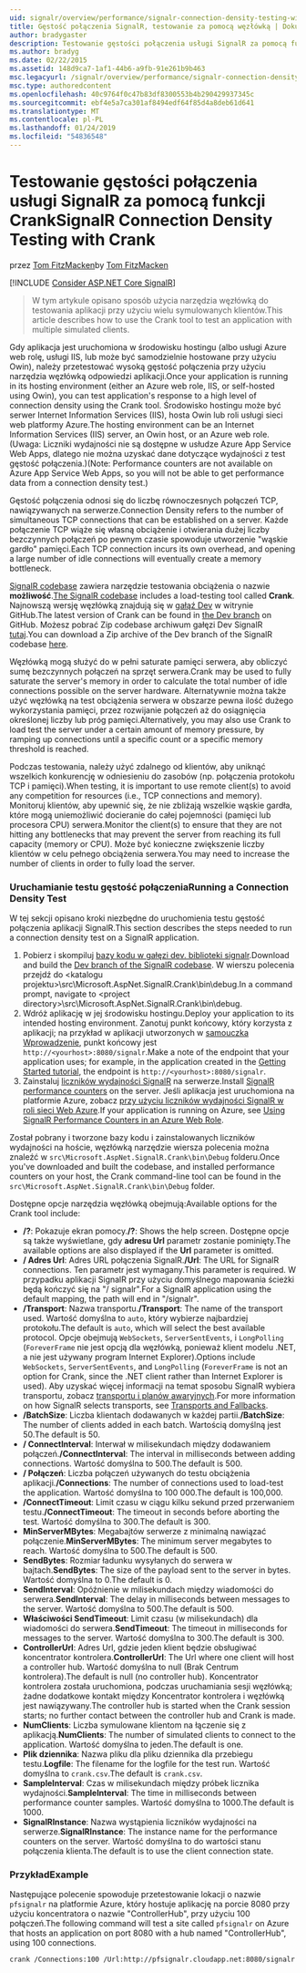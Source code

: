 ```yaml
---
uid: signalr/overview/performance/signalr-connection-density-testing-with-crank
title: Gęstość połączenia SignalR, testowanie za pomocą węzłówką | Dokumentacja firmy Microsoft
author: bradygaster
description: Testowanie gęstości połączenia usługi SignalR za pomocą funkcji Crank
ms.author: bradyg
ms.date: 02/22/2015
ms.assetid: 148d9ca7-1af1-44b6-a9fb-91e261b9b463
msc.legacyurl: /signalr/overview/performance/signalr-connection-density-testing-with-crank
msc.type: authoredcontent
ms.openlocfilehash: 40c9764f0c47b83df8300553b4b290429937345c
ms.sourcegitcommit: ebf4e5a7ca301af8494edf64f85d4a8deb61d641
ms.translationtype: MT
ms.contentlocale: pl-PL
ms.lasthandoff: 01/24/2019
ms.locfileid: "54836548"
---
```

<a name="signalr-connection-density-testing-with-crank"></a><span data-ttu-id="0b0a8-103">Testowanie gęstości połączenia usługi SignalR za pomocą funkcji Crank</span><span class="sxs-lookup"><span data-stu-id="0b0a8-103">SignalR Connection Density Testing with Crank</span></span>
====================
<span data-ttu-id="0b0a8-104">przez [Tom FitzMacken](https://github.com/tfitzmac)</span><span class="sxs-lookup"><span data-stu-id="0b0a8-104">by [Tom FitzMacken](https://github.com/tfitzmac)</span></span>

[!INCLUDE [Consider ASP.NET Core SignalR](~/includes/signalr/signalr-version-disambiguation.md)]

> <span data-ttu-id="0b0a8-105">W tym artykule opisano sposób użycia narzędzia węzłówką do testowania aplikacji przy użyciu wielu symulowanych klientów.</span><span class="sxs-lookup"><span data-stu-id="0b0a8-105">This article describes how to use the Crank tool to test an application with multiple simulated clients.</span></span>


<span data-ttu-id="0b0a8-106">Gdy aplikacja jest uruchomiona w środowisku hostingu (albo usługi Azure web rolę, usługi IIS, lub może być samodzielnie hostowane przy użyciu Owin), należy przetestować wysoką gęstość połączenia przy użyciu narzędzia węzłówką odpowiedzi aplikacji.</span><span class="sxs-lookup"><span data-stu-id="0b0a8-106">Once your application is running in its hosting environment (either an Azure web role, IIS, or self-hosted using Owin), you can test application's response to a high level of connection density using the Crank tool.</span></span> <span data-ttu-id="0b0a8-107">Środowisko hostingu może być serwer Internet Information Services (IIS), hosta Owin lub roli usługi sieci web platformy Azure.</span><span class="sxs-lookup"><span data-stu-id="0b0a8-107">The hosting environment can be an Internet Information Services (IIS) server, an Owin host, or an Azure web role.</span></span> <span data-ttu-id="0b0a8-108">(Uwaga: Liczniki wydajności nie są dostępne w usłudze Azure App Service Web Apps, dlatego nie można uzyskać dane dotyczące wydajności z test gęstość połączenia.)</span><span class="sxs-lookup"><span data-stu-id="0b0a8-108">(Note: Performance counters are not available on Azure App Service Web Apps, so you will not be able to get performance data from a connection density test.)</span></span>

<span data-ttu-id="0b0a8-109">Gęstość połączenia odnosi się do liczbę równoczesnych połączeń TCP, nawiązywanych na serwerze.</span><span class="sxs-lookup"><span data-stu-id="0b0a8-109">Connection Density refers to the number of simultaneous TCP connections that can be established on a server.</span></span> <span data-ttu-id="0b0a8-110">Każde połączenie TCP wiąże się własną obciążenie i otwierania dużej liczby bezczynnych połączeń po pewnym czasie spowoduje utworzenie "wąskie gardło" pamięci.</span><span class="sxs-lookup"><span data-stu-id="0b0a8-110">Each TCP connection incurs its own overhead, and opening a large number of idle connections will eventually create a memory bottleneck.</span></span>

<span data-ttu-id="0b0a8-111">[SignalR codebase](https://github.com/signalr/signalr) zawiera narzędzie testowania obciążenia o nazwie **możliwość**.</span><span class="sxs-lookup"><span data-stu-id="0b0a8-111">[The SignalR codebase](https://github.com/signalr/signalr) includes a load-testing tool called **Crank**.</span></span> <span data-ttu-id="0b0a8-112">Najnowszą wersję węzłówką znajdują się w [gałąź Dev](https://github.com/SignalR/signalr/tree/dev) w witrynie GitHub.</span><span class="sxs-lookup"><span data-stu-id="0b0a8-112">The latest version of Crank can be found in [the Dev branch](https://github.com/SignalR/signalr/tree/dev) on GitHub.</span></span> <span data-ttu-id="0b0a8-113">Możesz pobrać Zip codebase archiwum gałęzi Dev SignalR [tutaj](https://github.com/SignalR/SignalR/archive/dev.zip).</span><span class="sxs-lookup"><span data-stu-id="0b0a8-113">You can download a Zip archive of the Dev branch of the SignalR codebase [here](https://github.com/SignalR/SignalR/archive/dev.zip).</span></span>

<span data-ttu-id="0b0a8-114">Węzłówką mogą służyć do w pełni saturate pamięci serwera, aby obliczyć sumę bezczynnych połączeń na sprzęt serwera.</span><span class="sxs-lookup"><span data-stu-id="0b0a8-114">Crank may be used to fully saturate the server's memory in order to calculate the total number of idle connections possible on the server hardware.</span></span> <span data-ttu-id="0b0a8-115">Alternatywnie można także użyć węzłówką na test obciążenia serwera w obszarze pewna ilość dużego wykorzystania pamięci, przez rozwijanie połączeń aż do osiągnięcia określonej liczby lub próg pamięci.</span><span class="sxs-lookup"><span data-stu-id="0b0a8-115">Alternatively, you may also use Crank to load test the server under a certain amount of memory pressure, by ramping up connections until a specific count or a specific memory threshold is reached.</span></span>

<span data-ttu-id="0b0a8-116">Podczas testowania, należy użyć zdalnego od klientów, aby uniknąć wszelkich konkurencję w odniesieniu do zasobów (np. połączenia protokołu TCP i pamięci).</span><span class="sxs-lookup"><span data-stu-id="0b0a8-116">When testing, it is important to use remote client(s) to avoid any competition for resources (i.e., TCP connections and memory).</span></span> <span data-ttu-id="0b0a8-117">Monitoruj klientów, aby upewnić się, że nie zbliżają wszelkie wąskie gardła, które mogą uniemożliwić docieranie do całej pojemności (pamięci lub procesora CPU) serwera.</span><span class="sxs-lookup"><span data-stu-id="0b0a8-117">Monitor the client(s) to ensure that they are not hitting any bottlenecks that may prevent the server from reaching its full capacity (memory or CPU).</span></span> <span data-ttu-id="0b0a8-118">Może być konieczne zwiększenie liczby klientów w celu pełnego obciążenia serwera.</span><span class="sxs-lookup"><span data-stu-id="0b0a8-118">You may need to increase the number of clients in order to fully load the server.</span></span>

### <a name="running-a-connection-density-test"></a><span data-ttu-id="0b0a8-119">Uruchamianie testu gęstość połączenia</span><span class="sxs-lookup"><span data-stu-id="0b0a8-119">Running a Connection Density Test</span></span>

<span data-ttu-id="0b0a8-120">W tej sekcji opisano kroki niezbędne do uruchomienia testu gęstość połączenia aplikacji SignalR.</span><span class="sxs-lookup"><span data-stu-id="0b0a8-120">This section describes the steps needed to run a connection density test on a SignalR application.</span></span>

1. <span data-ttu-id="0b0a8-121">Pobierz i skompiluj [bazy kodu w gałęzi dev. biblioteki signalr](https://github.com/SignalR/SignalR/archive/dev.zip).</span><span class="sxs-lookup"><span data-stu-id="0b0a8-121">Download and build the [Dev branch of the SignalR codebase](https://github.com/SignalR/SignalR/archive/dev.zip).</span></span> <span data-ttu-id="0b0a8-122">W wierszu polecenia przejdź do &lt;katalogu projektu&gt;\src\Microsoft.AspNet.SignalR.Crank\bin\debug.</span><span class="sxs-lookup"><span data-stu-id="0b0a8-122">In a command prompt, navigate to &lt;project directory&gt;\src\Microsoft.AspNet.SignalR.Crank\bin\debug.</span></span>
2. <span data-ttu-id="0b0a8-123">Wdróż aplikację w jej środowisku hostingu.</span><span class="sxs-lookup"><span data-stu-id="0b0a8-123">Deploy your application to its intended hosting environment.</span></span> <span data-ttu-id="0b0a8-124">Zanotuj punkt końcowy, który korzysta z aplikacji; na przykład w aplikacji utworzonych w [samouczka Wprowadzenie](../getting-started/tutorial-getting-started-with-signalr.md), punkt końcowy jest `http://<yourhost>:8080/signalr`.</span><span class="sxs-lookup"><span data-stu-id="0b0a8-124">Make a note of the endpoint that your application uses; for example, in the application created in the [Getting Started tutorial](../getting-started/tutorial-getting-started-with-signalr.md), the endpoint is `http://<yourhost>:8080/signalr`.</span></span>
3. <span data-ttu-id="0b0a8-125">Zainstaluj [liczników wydajności SignalR](signalr-performance.md#perfcounters) na serwerze.</span><span class="sxs-lookup"><span data-stu-id="0b0a8-125">Install [SignalR performance counters](signalr-performance.md#perfcounters) on the server.</span></span> <span data-ttu-id="0b0a8-126">Jeśli aplikacja jest uruchomiona na platformie Azure, zobacz [przy użyciu liczników wydajności SignalR w roli sieci Web Azure](using-signalr-performance-counters-in-an-azure-web-role.md).</span><span class="sxs-lookup"><span data-stu-id="0b0a8-126">If your application is running on Azure, see [Using SignalR Performance Counters in an Azure Web Role](using-signalr-performance-counters-in-an-azure-web-role.md).</span></span>

<span data-ttu-id="0b0a8-127">Został pobrany i tworzone bazy kodu i zainstalowanych liczników wydajności na hoście, węzłówką narzędzie wiersza polecenia można znaleźć w `src\Microsoft.AspNet.SignalR.Crank\bin\Debug` folderu.</span><span class="sxs-lookup"><span data-stu-id="0b0a8-127">Once you've downloaded and built the codebase, and installed performance counters on your host, the Crank command-line tool can be found in the `src\Microsoft.AspNet.SignalR.Crank\bin\Debug` folder.</span></span>

<span data-ttu-id="0b0a8-128">Dostępne opcje narzędzia węzłówką obejmują:</span><span class="sxs-lookup"><span data-stu-id="0b0a8-128">Available options for the Crank tool include:</span></span>

- <span data-ttu-id="0b0a8-129">**/?**: Pokazuje ekran pomocy.</span><span class="sxs-lookup"><span data-stu-id="0b0a8-129">**/?**: Shows the help screen.</span></span> <span data-ttu-id="0b0a8-130">Dostępne opcje są także wyświetlane, gdy **adresu Url** parametr zostanie pominięty.</span><span class="sxs-lookup"><span data-stu-id="0b0a8-130">The available options are also displayed if the **Url** parameter is omitted.</span></span>
- <span data-ttu-id="0b0a8-131">**/ Adres Url**: Adres URL połączenia SignalR.</span><span class="sxs-lookup"><span data-stu-id="0b0a8-131">**/Url**: The URL for SignalR connections.</span></span> <span data-ttu-id="0b0a8-132">Ten parametr jest wymagany.</span><span class="sxs-lookup"><span data-stu-id="0b0a8-132">This parameter is required.</span></span> <span data-ttu-id="0b0a8-133">W przypadku aplikacji SignalR przy użyciu domyślnego mapowania ścieżki będą kończyć się na "/ signalr".</span><span class="sxs-lookup"><span data-stu-id="0b0a8-133">For a SignalR application using the default mapping, the path will end in "/signalr".</span></span>
- <span data-ttu-id="0b0a8-134">**/Transport**: Nazwa transportu.</span><span class="sxs-lookup"><span data-stu-id="0b0a8-134">**/Transport**: The name of the transport used.</span></span> <span data-ttu-id="0b0a8-135">Wartość domyślna to `auto`, który wybierze najbardziej protokołu.</span><span class="sxs-lookup"><span data-stu-id="0b0a8-135">The default is `auto`, which will select the best available protocol.</span></span> <span data-ttu-id="0b0a8-136">Opcje obejmują `WebSockets`, `ServerSentEvents`, i `LongPolling` (`ForeverFrame` nie jest opcją dla węzłówką, ponieważ klient modelu .NET, a nie jest używany program Internet Explorer).</span><span class="sxs-lookup"><span data-stu-id="0b0a8-136">Options include `WebSockets`, `ServerSentEvents`, and `LongPolling` (`ForeverFrame` is not an option for Crank, since the .NET client rather than Internet Explorer is used).</span></span> <span data-ttu-id="0b0a8-137">Aby uzyskać więcej informacji na temat sposobu SignalR wybiera transportu, zobacz [transportu i planów awaryjnych](../getting-started/introduction-to-signalr.md#transports).</span><span class="sxs-lookup"><span data-stu-id="0b0a8-137">For more information on how SignalR selects transports, see [Transports and Fallbacks](../getting-started/introduction-to-signalr.md#transports).</span></span>
- <span data-ttu-id="0b0a8-138">**/BatchSize**: Liczba klientach dodawanych w każdej partii.</span><span class="sxs-lookup"><span data-stu-id="0b0a8-138">**/BatchSize**: The number of clients added in each batch.</span></span> <span data-ttu-id="0b0a8-139">Wartością domyślną jest 50.</span><span class="sxs-lookup"><span data-stu-id="0b0a8-139">The default is 50.</span></span>
- <span data-ttu-id="0b0a8-140">**/ ConnectInterval**: Interwał w milisekundach między dodawaniem połączeń.</span><span class="sxs-lookup"><span data-stu-id="0b0a8-140">**/ConnectInterval**: The interval in milliseconds between adding connections.</span></span> <span data-ttu-id="0b0a8-141">Wartość domyślna to 500.</span><span class="sxs-lookup"><span data-stu-id="0b0a8-141">The default is 500.</span></span>
- <span data-ttu-id="0b0a8-142">**/ Połączeń**: Liczba połączeń używanych do testu obciążenia aplikacji.</span><span class="sxs-lookup"><span data-stu-id="0b0a8-142">**/Connections**: The number of connections used to load-test the application.</span></span> <span data-ttu-id="0b0a8-143">Wartość domyślna to 100 000.</span><span class="sxs-lookup"><span data-stu-id="0b0a8-143">The default is 100,000.</span></span>
- <span data-ttu-id="0b0a8-144">**/ConnectTimeout**: Limit czasu w ciągu kilku sekund przed przerwaniem testu.</span><span class="sxs-lookup"><span data-stu-id="0b0a8-144">**/ConnectTimeout**: The timeout in seconds before aborting the test.</span></span> <span data-ttu-id="0b0a8-145">Wartość domyślna to 300.</span><span class="sxs-lookup"><span data-stu-id="0b0a8-145">The default is 300.</span></span>
- <span data-ttu-id="0b0a8-146">**MinServerMBytes**: Megabajtów serwerze z minimalną nawiązać połączenie.</span><span class="sxs-lookup"><span data-stu-id="0b0a8-146">**MinServerMBytes**: The minimum server megabytes to reach.</span></span> <span data-ttu-id="0b0a8-147">Wartość domyślna to 500.</span><span class="sxs-lookup"><span data-stu-id="0b0a8-147">The default is 500.</span></span>
- <span data-ttu-id="0b0a8-148">**SendBytes**: Rozmiar ładunku wysyłanych do serwera w bajtach.</span><span class="sxs-lookup"><span data-stu-id="0b0a8-148">**SendBytes**: The size of the payload sent to the server in bytes.</span></span> <span data-ttu-id="0b0a8-149">Wartość domyślna to 0.</span><span class="sxs-lookup"><span data-stu-id="0b0a8-149">The default is 0.</span></span>
- <span data-ttu-id="0b0a8-150">**SendInterval**: Opóźnienie w milisekundach między wiadomości do serwera.</span><span class="sxs-lookup"><span data-stu-id="0b0a8-150">**SendInterval**: The delay in milliseconds between messages to the server.</span></span> <span data-ttu-id="0b0a8-151">Wartość domyślna to 500.</span><span class="sxs-lookup"><span data-stu-id="0b0a8-151">The default is 500.</span></span>
- <span data-ttu-id="0b0a8-152">**Właściwości SendTimeout**: Limit czasu (w milisekundach) dla wiadomości do serwera.</span><span class="sxs-lookup"><span data-stu-id="0b0a8-152">**SendTimeout**: The timeout in milliseconds for messages to the server.</span></span> <span data-ttu-id="0b0a8-153">Wartość domyślna to 300.</span><span class="sxs-lookup"><span data-stu-id="0b0a8-153">The default is 300.</span></span>
- <span data-ttu-id="0b0a8-154">**ControllerUrl**: Adres Url, gdzie jeden klient będzie obsługiwać koncentrator kontrolera.</span><span class="sxs-lookup"><span data-stu-id="0b0a8-154">**ControllerUrl**: The Url where one client will host a controller hub.</span></span> <span data-ttu-id="0b0a8-155">Wartość domyślna to null (Brak Centrum kontrolera).</span><span class="sxs-lookup"><span data-stu-id="0b0a8-155">The default is null (no controller hub).</span></span> <span data-ttu-id="0b0a8-156">Koncentrator kontrolera została uruchomiona, podczas uruchamiania sesji węzłówką; żadne dodatkowe kontakt między Koncentrator kontrolera i węzłówką jest nawiązywany.</span><span class="sxs-lookup"><span data-stu-id="0b0a8-156">The controller hub is started when the Crank session starts; no further contact between the controller hub and Crank is made.</span></span>
- <span data-ttu-id="0b0a8-157">**NumClients**: Liczba symulowane klientom na łączenie się z aplikacją.</span><span class="sxs-lookup"><span data-stu-id="0b0a8-157">**NumClients**: The number of simulated clients to connect to the application.</span></span> <span data-ttu-id="0b0a8-158">Wartość domyślna to jeden.</span><span class="sxs-lookup"><span data-stu-id="0b0a8-158">The default is one.</span></span>
- <span data-ttu-id="0b0a8-159">**Plik dziennika**: Nazwa pliku dla pliku dziennika dla przebiegu testu.</span><span class="sxs-lookup"><span data-stu-id="0b0a8-159">**Logfile**: The filename for the logfile for the test run.</span></span> <span data-ttu-id="0b0a8-160">Wartość domyślna to `crank.csv`.</span><span class="sxs-lookup"><span data-stu-id="0b0a8-160">The default is `crank.csv`.</span></span>
- <span data-ttu-id="0b0a8-161">**SampleInterval**: Czas w milisekundach między próbek licznika wydajności.</span><span class="sxs-lookup"><span data-stu-id="0b0a8-161">**SampleInterval**: The time in milliseconds between performance counter samples.</span></span> <span data-ttu-id="0b0a8-162">Wartość domyślna to 1000.</span><span class="sxs-lookup"><span data-stu-id="0b0a8-162">The default is 1000.</span></span>
- <span data-ttu-id="0b0a8-163">**SignalRInstance**: Nazwa wystąpienia liczników wydajności na serwerze.</span><span class="sxs-lookup"><span data-stu-id="0b0a8-163">**SignalRInstance**: The instance name for the performance counters on the server.</span></span> <span data-ttu-id="0b0a8-164">Wartość domyślna to do wartości stanu połączenia klienta.</span><span class="sxs-lookup"><span data-stu-id="0b0a8-164">The default is to use the client connection state.</span></span>

### <a name="example"></a><span data-ttu-id="0b0a8-165">Przykład</span><span class="sxs-lookup"><span data-stu-id="0b0a8-165">Example</span></span>

<span data-ttu-id="0b0a8-166">Następujące polecenie spowoduje przetestowanie lokacji o nazwie `pfsignalr` na platformie Azure, który hostuje aplikację na porcie 8080 przy użyciu koncentratora o nazwie "ControllerHub", przy użyciu 100 połączeń.</span><span class="sxs-lookup"><span data-stu-id="0b0a8-166">The following command will test a site called `pfsignalr` on Azure that hosts an application on port 8080 with a hub named "ControllerHub", using 100 connections.</span></span>

`crank /Connections:100 /Url:http://pfsignalr.cloudapp.net:8080/signalr`
